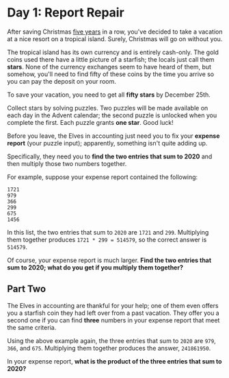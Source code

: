 # Day 1: Report Repair

After saving Christmas [five years](https://adventofcode.com/events) in a row, you've decided to take a vacation at a
nice resort on a tropical island. Surely, Christmas will go on without you.

The tropical island has its own currency and is entirely cash-only.  The gold coins used there have a little picture of
a starfish; the locals just call them **stars**. None of the currency exchanges seem to have heard of them, but somehow,
you'll need to find fifty of these coins by the time you arrive so you can pay the deposit on your room.

To save your vacation, you need to get all **fifty stars** by December 25th.

Collect stars by solving puzzles.  Two puzzles will be made available on each day in the Advent calendar; the second
puzzle is unlocked when you complete the first.  Each puzzle grants **one star**. Good luck!

Before you leave, the Elves in accounting just need you to fix your **expense report** (your puzzle input); apparently,
something isn't quite adding up.

Specifically, they need you to **find the two entries that sum to 2020** and then multiply those two numbers together.

For example, suppose your expense report contained the following:

```text
1721
979
366
299
675
1456
```

In this list, the two entries that sum to `2020` are `1721` and `299`. Multiplying them together produces
`1721 * 299 = 514579`, so the correct answer is `514579`.

Of course, your expense report is much larger.
**Find the two entries that sum to 2020; what do you get if you multiply them together?**

## Part Two

The Elves in accounting are thankful for your help; one of them even offers you a starfish coin they had left over from
a past vacation. They offer you a second one if you can find **three** numbers in your expense report that meet the same
criteria.

Using the above example again, the three entries that sum to `2020` are `979`, `366`, and `675`. Multiplying them
together produces the answer, `241861950`.

In your expense report, **what is the product of the three entries that sum to 2020?**
